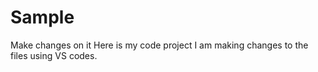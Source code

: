 # Sample
Make changes on it 
Here is my code project
I am making changes to the files using VS codes. 